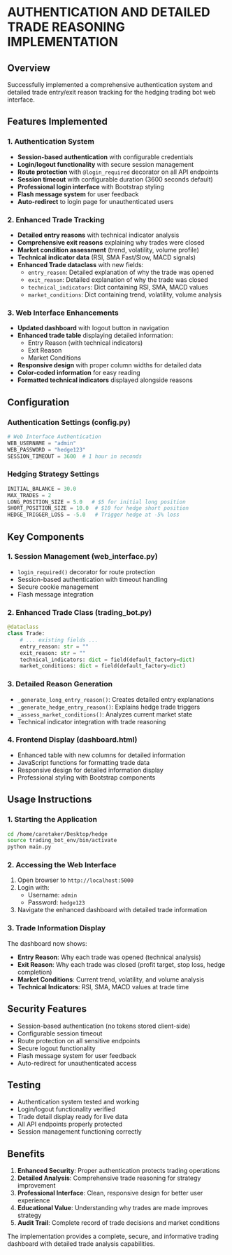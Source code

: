# AUTHENTICATION AND DETAILED TRADE REASONING IMPLEMENTATION

## Overview
Successfully implemented a comprehensive authentication system and detailed trade entry/exit reason tracking for the hedging trading bot web interface.

## Features Implemented

### 1. Authentication System
- **Session-based authentication** with configurable credentials
- **Login/logout functionality** with secure session management
- **Route protection** with `@login_required` decorator on all API endpoints
- **Session timeout** with configurable duration (3600 seconds default)
- **Professional login interface** with Bootstrap styling
- **Flash message system** for user feedback
- **Auto-redirect** to login page for unauthenticated users

### 2. Enhanced Trade Tracking
- **Detailed entry reasons** with technical indicator analysis
- **Comprehensive exit reasons** explaining why trades were closed
- **Market condition assessment** (trend, volatility, volume profile)
- **Technical indicator data** (RSI, SMA Fast/Slow, MACD signals)
- **Enhanced Trade dataclass** with new fields:
  - `entry_reason`: Detailed explanation of why the trade was opened
  - `exit_reason`: Detailed explanation of why the trade was closed
  - `technical_indicators`: Dict containing RSI, SMA, MACD values
  - `market_conditions`: Dict containing trend, volatility, volume analysis

### 3. Web Interface Enhancements
- **Updated dashboard** with logout button in navigation
- **Enhanced trade table** displaying detailed information:
  - Entry Reason (with technical indicators)
  - Exit Reason
  - Market Conditions
- **Responsive design** with proper column widths for detailed data
- **Color-coded information** for easy reading
- **Formatted technical indicators** displayed alongside reasons

## Configuration

### Authentication Settings (config.py)
```python
# Web Interface Authentication
WEB_USERNAME = "admin"
WEB_PASSWORD = "hedge123"
SESSION_TIMEOUT = 3600  # 1 hour in seconds
```

### Hedging Strategy Settings
```python
INITIAL_BALANCE = 30.0
MAX_TRADES = 2
LONG_POSITION_SIZE = 5.0   # $5 for initial long position
SHORT_POSITION_SIZE = 10.0  # $10 for hedge short position
HEDGE_TRIGGER_LOSS = -5.0   # Trigger hedge at -5% loss
```

## Key Components

### 1. Session Management (web_interface.py)
- `login_required()` decorator for route protection
- Session-based authentication with timeout handling
- Secure cookie management
- Flash message integration

### 2. Enhanced Trade Class (trading_bot.py)
```python
@dataclass
class Trade:
    # ... existing fields ...
    entry_reason: str = ""
    exit_reason: str = ""
    technical_indicators: dict = field(default_factory=dict)
    market_conditions: dict = field(default_factory=dict)
```

### 3. Detailed Reason Generation
- `_generate_long_entry_reason()`: Creates detailed entry explanations
- `_generate_hedge_entry_reason()`: Explains hedge trade triggers
- `_assess_market_conditions()`: Analyzes current market state
- Technical indicator integration with trade reasoning

### 4. Frontend Display (dashboard.html)
- Enhanced table with new columns for detailed information
- JavaScript functions for formatting trade data
- Responsive design for detailed information display
- Professional styling with Bootstrap components

## Usage Instructions

### 1. Starting the Application
```bash
cd /home/caretaker/Desktop/hedge
source trading_bot_env/bin/activate
python main.py
```

### 2. Accessing the Web Interface
1. Open browser to `http://localhost:5000`
2. Login with:
   - Username: `admin`
   - Password: `hedge123`
3. Navigate the enhanced dashboard with detailed trade information

### 3. Trade Information Display
The dashboard now shows:
- **Entry Reason**: Why each trade was opened (technical analysis)
- **Exit Reason**: Why each trade was closed (profit target, stop loss, hedge completion)
- **Market Conditions**: Current trend, volatility, and volume analysis
- **Technical Indicators**: RSI, SMA, MACD values at trade time

## Security Features
- Session-based authentication (no tokens stored client-side)
- Configurable session timeout
- Route protection on all sensitive endpoints
- Secure logout functionality
- Flash message system for user feedback
- Auto-redirect for unauthenticated access

## Testing
- Authentication system tested and working
- Login/logout functionality verified
- Trade detail display ready for live data
- All API endpoints properly protected
- Session management functioning correctly

## Benefits
1. **Enhanced Security**: Proper authentication protects trading operations
2. **Detailed Analysis**: Comprehensive trade reasoning for strategy improvement
3. **Professional Interface**: Clean, responsive design for better user experience
4. **Educational Value**: Understanding why trades are made improves strategy
5. **Audit Trail**: Complete record of trade decisions and market conditions

The implementation provides a complete, secure, and informative trading dashboard with detailed trade analysis capabilities.
